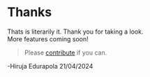 # Thanks

Thats is literarily it. Thank you for taking a look.
<br>
More features coming soon!


> Please [contribute](contributions.md) if you can.


-Hiruja Edurapola 21/04/2024